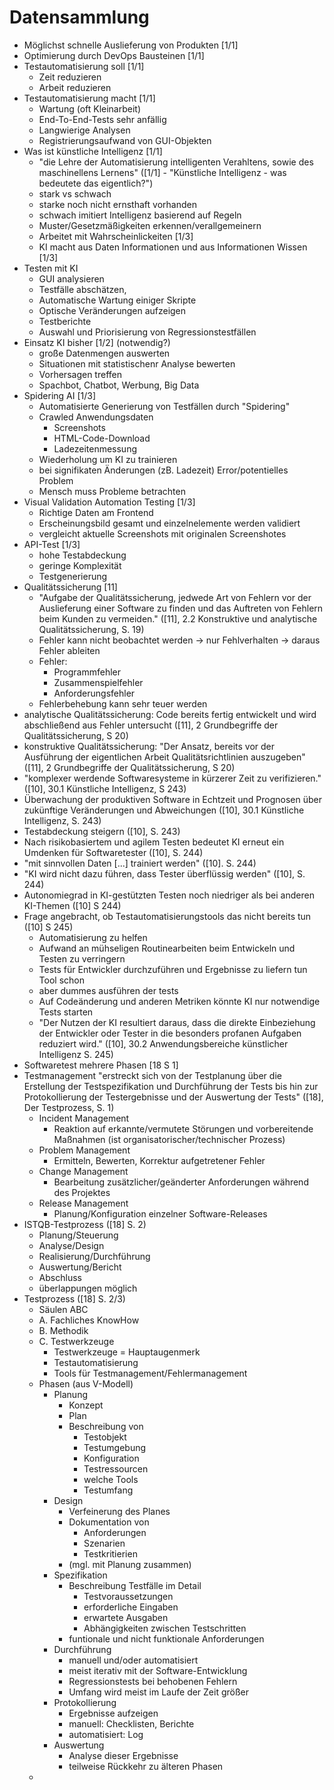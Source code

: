 # Datensammlung

* Möglichst schnelle Auslieferung von Produkten [1/1]
* Optimierung durch DevOps Bausteinen [1/1]
* Testautomatisierung soll [1/1]
   * Zeit reduzieren
   * Arbeit reduzieren
* Testautomatisierung macht [1/1]
   * Wartung (oft Kleinarbeit)
   * End-To-End-Tests sehr anfällig
   * Langwierige Analysen
   * Registrierungsaufwand von GUI-Objekten
* Was ist künstliche Intelligenz [1/1]
   * "die Lehre der Automatisierung intelligenten Verahltens, sowie des maschinellens Lernens" ([1/1] - "Künstliche Intelligenz - was bedeutete das eigentlich?")
   * stark vs schwach
   * starke noch nicht ernsthaft vorhanden
   * schwach imitiert Intelligenz basierend auf Regeln
   * Muster/Gesetzmäßigkeiten erkennen/verallgemeinern
   * Arbeitet mit Wahrscheinlickeiten [1/3]
   * KI macht aus Daten Informationen und aus Informationen Wissen [1/3]
* Testen mit KI
   * GUI analysieren
   * Testfälle abschätzen, 
   * Automatische Wartung einiger Skripte
   * Optische Veränderungen aufzeigen
   * Testberichte
   * Auswahl und Priorisierung von Regressionstestfällen
* Einsatz KI bisher [1/2] (notwendig?)
   * große Datenmengen auswerten
   * Situationen mit statistischenr Analyse bewerten
   * Vorhersagen treffen
   * Spachbot, Chatbot, Werbung, Big Data
* Spidering AI [1/3]
   * Automatisierte Generierung von Testfällen durch "Spidering"
   * Crawled Anwendungsdaten
      * Screenshots
      * HTML-Code-Download
      * Ladezeitenmessung
   * Wiederholung um KI zu trainieren
   * bei signifikaten Änderungen (zB. Ladezeit) Error/potentielles Problem
   * Mensch muss Probleme betrachten
* Visual Validation Automation Testing [1/3]
   * Richtige Daten am Frontend 
   * Erscheinungsbild gesamt und einzelnelemente werden validiert
   * vergleicht aktuelle Screenshots mit originalen Screenshotes
* API-Test [1/3]
   * hohe Testabdeckung
   * geringe Komplexität
   * Testgenerierung 
* Qualitätssicherung [11]
  * "Aufgabe der Qualitätssicherung, jedwede Art von Fehlern vor der Auslieferung einer Software zu finden und das Auftreten von Fehlern beim Kunden zu vermeiden." ([11], 2.2 Konstruktive und analytische Qualitätssicherung, S. 19)
  * Fehler kann nicht beobachtet werden -> nur Fehlverhalten -> daraus Fehler ableiten
  * Fehler:
    * Programmfehler
    * Zusammenspielfehler
    * Anforderungsfehler
  * Fehlerbehebung kann sehr teuer werden
* analytische Qualitätssicherung: Code bereits fertig entwickelt und wird abschließend aus Fehler untersucht ([11], 2 Grundbegriffe der Qualitätssicherung, S 20)
* konstruktive Qualitätssicherung: "Der Ansatz, bereits vor der Ausführung der eigentlichen Arbeit Qualitätsrichtlinien auszugeben" ([11], 2 Grundbegriffe der Qualitätssicherung, S 20)
* "komplexer werdende Softwaresysteme in kürzerer Zeit zu verifizieren." ([10], 30.1 Künstliche Intelligenz, S 243)
* Überwachung der produktiven Software in Echtzeit und Prognosen über zukünftige Veränderungen und Abweichungen ([10], 30.1 Künstliche Intelligenz, S. 243)
* Testabdeckung steigern ([10], S. 243)
* Nach risikobasiertem und agilem Testen bedeutet KI erneut ein Umdenken für Softwaretester ([10], S. 244)
* "mit sinnvollen Daten [...] trainiert werden" ([10]. S. 244)
* "KI wird nicht dazu führen, dass Tester überflüssig werden" ([10], S. 244)
* Autonomiegrad in KI-gestützten Testen noch niedriger als bei anderen KI-Themen ([10] S 244)
* Frage angebracht, ob Testautomatisierungstools das nicht bereits tun ([10] S 245)
  * Automatisierung zu helfen 
  * Aufwand an mühseligen Routinearbeiten beim Entwickeln und Testen zu verringern
  * Tests für Entwickler durchzuführen und Ergebnisse zu liefern tun Tool schon
  * aber dummes ausführen der tests
  * Auf Codeänderung und anderen Metriken könnte KI nur notwendige Tests starten
  * "Der Nutzen der KI resultiert daraus, dass die direkte Einbeziehung der Entwickler oder Tester in die besonders profanen Aufgaben reduziert wird." ([10], 30.2 Anwendungsbereiche künstlicher Intelligenz S. 245)
* Softwaretest mehrere Phasen [18 S 1]
* Testmanagement "erstreckt sich von der Testplanung über die Erstellung der Testspezifikation und Durchführung der Tests bis hin zur Protokollierung der Testergebnisse und der Auswertung der Tests" ([18], Der Testprozess, S. 1)
  * Incident Management
    * Reaktion auf erkannte/vermutete Störungen und vorbereitende Maßnahmen (ist organisatorischer/technischer Prozess) 
  * Problem Management
    * Ermitteln, Bewerten, Korrektur aufgetretener Fehler
  * Change Management
    * Bearbeitung zusätzlicher/geänderter Anforderungen während des Projektes
  * Release Management
    * Planung/Konfiguration einzelner Software-Releases
* ISTQB-Testprozess ([18] S. 2) 
  * Planung/Steuerung
  * Analyse/Design
  * Realisierung/Durchführung
  * Auswertung/Bericht
  * Abschluss
  * überlappungen möglich 
* Testprozess ([18] S. 2/3)
  * Säulen ABC
  * A. Fachliches KnowHow
  * B. Methodik 
  * C. Testwerkzeuge
    * Testwerkzeuge = Hauptaugenmerk
    * Testautomatisierung
    * Tools für Testmanagement/Fehlermanagement
  * Phasen (aus V-Modell)
    * Planung
      * Konzept
      * Plan
      * Beschreibung von 
        * Testobjekt
        * Testumgebung
        * Konfiguration
        * Testressourcen
        * welche Tools
        * Testumfang
    * Design
      * Verfeinerung des Planes
      * Dokumentation von
        * Anforderungen
        * Szenarien
        * Testkritierien
      * (mgl. mit Planung zusammen)
    * Spezifikation
      * Beschreibung Testfälle im Detail
        * Testvoraussetzungen
        * erforderliche Eingaben
        * erwartete Ausgaben
        * Abhängigkeiten zwischen Testschritten
      * funtionale und nicht funktionale Anforderungen
    * Durchführung
      * manuell und/oder automatisiert
      * meist iterativ mit der Software-Entwicklung
      * Regressionstests bei behobenen Fehlern
      * Umfang wird meist im Laufe der Zeit größer
    * Protokollierung
      * Ergebnisse aufzeigen
      * manuell: Checklisten, Berichte
      * automatisiert: Log
    * Auswertung
      * Analyse dieser Ergebnisse
      * teilweise Rückkehr zu älteren Phasen
  * 


